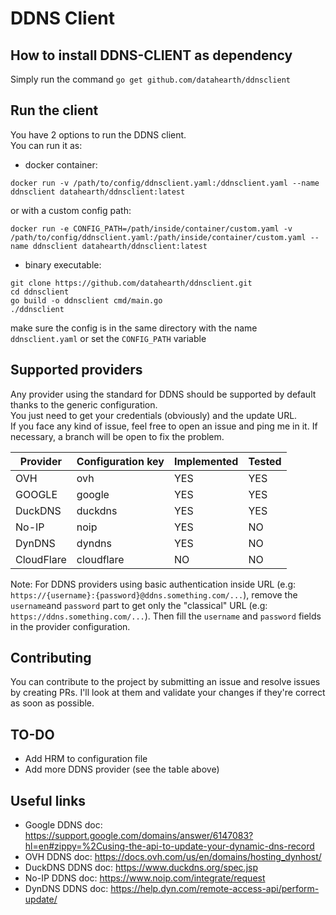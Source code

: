# DDNS Client

## How to install DDNS-CLIENT as dependency

Simply run the command `go get github.com/datahearth/ddnsclient`

## Run the client

You have 2 options to run the DDNS client.  
You can run it as: 
- docker container:  
```
docker run -v /path/to/config/ddnsclient.yaml:/ddnsclient.yaml --name ddnsclient datahearth/ddnsclient:latest
```
or with a custom config path:  
```
docker run -e CONFIG_PATH=/path/inside/container/custom.yaml -v /path/to/config/ddnsclient.yaml:/path/inside/container/custom.yaml --name ddnsclient datahearth/ddnsclient:latest
```

- binary executable:
```
git clone https://github.com/datahearth/ddnsclient.git
cd ddnsclient
go build -o ddnsclient cmd/main.go
./ddnsclient
```
make sure the config is in the same directory with the name `ddnsclient.yaml` or set the `CONFIG_PATH` variable

## Supported providers

Any provider using the standard for DDNS should be supported by default thanks to the generic configuration.  
You just need to get your credentials (obviously) and the update URL.  
If you face any kind of issue, feel free to open an issue and ping me in it. If necessary, a branch will be open to fix the problem.  

| Provider   	| Configuration key 	| Implemented 	| Tested 	|
|------------	|-------------------	|-------------	|--------	|
| OVH        	| ovh               	| YES         	| YES    	|
| GOOGLE     	| google            	| YES         	| YES    	|
| DuckDNS    	| duckdns           	| YES         	| YES     |
| No-IP      	| noip              	| YES          	| NO     	|
| DynDNS     	| dyndns            	| YES          	| NO     	|
| CloudFlare 	| cloudflare        	| NO          	| NO     	|

Note: 
For DDNS providers using basic authentication inside URL (e.g: `https://{username}:{password}@ddns.something.com/...`), remove the `username`and `password` part to get only the "classical" URL (e.g: `https://ddns.something.com/...`). Then fill the `username` and `password` fields in the provider configuration.

## Contributing

You can contribute to the project by submitting an issue and resolve issues by creating PRs. I'll look at them and validate your changes if they're correct as soon as possible. 

## TO-DO

- Add HRM to configuration file
- Add more DDNS provider (see the table above)

## Useful links
- Google DDNS doc: https://support.google.com/domains/answer/6147083?hl=en#zippy=%2Cusing-the-api-to-update-your-dynamic-dns-record
- OVH DDNS doc: https://docs.ovh.com/us/en/domains/hosting_dynhost/
- DuckDNS DDNS doc: https://www.duckdns.org/spec.jsp
- No-IP DDNS doc: https://www.noip.com/integrate/request
- DynDNS DDNS doc: https://help.dyn.com/remote-access-api/perform-update/
